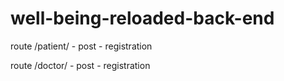 # well-being-reloaded-back-end

route /patient/ - post - registration

route /doctor/ - post - registration
